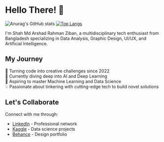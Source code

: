 <h1 align="left">Hello There! 👋</h1>

![Anurag's GitHub stats](https://github-readme-stats.vercel.app/api?username=arshadziban&show_icons=true&theme=radical)    [![Top Langs](https://github-readme-stats.vercel.app/api/top-langs/?username=arshadziban&layout=pie)](https://github.com/arshadziban/github-readme-stats)



<p align="left">I'm Shah Md Arshad Rahman Ziban, a multidisciplinary tech enthusiast from Bangladesh specializing in Data Analysis, Graphic Design, UI/UX, and Artificial Intelligence.</p>



<h2 align="left">My Journey</h2> <p align="left">🐞 Turning code into creative challenges since 2022<br>🌱 Currently diving deep into AI and Deep Learning<br>🚀 Aspiring to master Machine Learning and Data Science<br>💡 Passionate about tinkering with cutting-edge tech to build novel solutions</p>
<h2 align="left">Let's Collaborate</h2> <p align="left">Connect with me through:</p> <ul> <li><a href="https://www.linkedin.com/in/shah-md-arshad-rahman-ziban-484649263">LinkedIn</a> - Professional network</li> <li><a href="https://www.kaggle.com/arshadrahmanziban">Kaggle</a> - Data science projects</li> <li><a href="https://www.behance.net/arshadziban">Behance</a> - Design portfolio</li> </ul>
